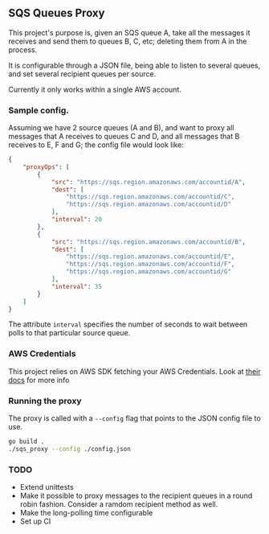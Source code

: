 ## SQS Queues Proxy

This project's purpose is, given an SQS queue A, take all the messages it receives and send them to queues B, C, etc; deleting them from A in the process.

It is configurable through a JSON file, being able to listen to several queues, and set several recipient queues per source.

Currently it only works within a single AWS account.


### Sample config.

Assuming we have 2 source queues (A and B), and want to proxy all messages that A receives to queues C and D, and all messages that B receives to E, F and G; the config file would look like:

```json
{
    "proxyOps": [
        {
            "src": "https://sqs.region.amazonaws.com/accountid/A",
            "dest": [
                "https://sqs.region.amazonaws.com/accountid/C",
                "https://sqs.region.amazonaws.com/accountid/D"
            ],
            "interval": 20
        },
        {
            "src": "https://sqs.region.amazonaws.com/accountid/B",
            "dest": [
                "https://sqs.region.amazonaws.com/accountid/E",
                "https://sqs.region.amazonaws.com/accountid/F",
                "https://sqs.region.amazonaws.com/accountid/G"
            ],
            "interval": 35
        }
    ]
}
```

The attribute `interval` specifies the number of seconds to wait between polls to that particular source queue.

### AWS Credentials

This project relies on AWS SDK fetching your AWS Credentials. Look at [their docs](https://github.com/aws/aws-sdk-go) for more info


### Running the proxy

The proxy is called with a `--config`  flag that  points to the JSON config file to use.

```bash
go build .
./sqs_proxy --config ./config.json
```

### TODO

* Extend unittests
* Make it possible to proxy messages to the recipient queues in a round robin fashion. Consider a ramdom recipient method as well.
* Make the long-polling time configurable
* Set up CI